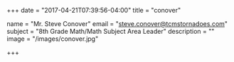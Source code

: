 +++
date = "2017-04-21T07:39:56-04:00"
title = "conover"

name = "Mr. Steve Conover"
email = "steve.conover@tcmstornadoes.com"
subject =  "8th Grade Math/Math Subject Area Leader"
description =  ""
image = "/images/conover.jpg"

+++

